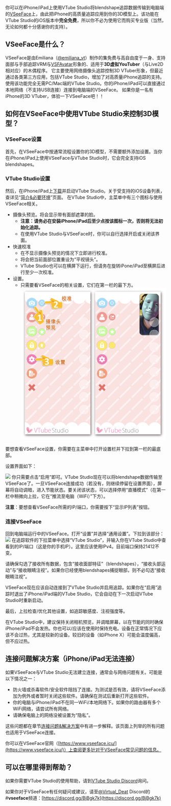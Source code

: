 你可以在iPhone/iPad上使用VTube Studio将blendshape追踪数据传输到电脑端的[VSeeFace](https://www.vseeface.icu/)上，由此把iPhone的高质量追踪应用到你的3D模型上。该功能在VTube Studio的iOS版本中**完全免费**，所以你不必为使用它而购买专业版（当然，无论如何都十分感谢你的支持）。

## VSeeFace是什么？

VSeeFace是由Emiliana（[@emiliana_vt](https://twitter.com/emiliana_vt)）制作的集免费与高自由度于一身、支持面部与手部追踪VRM与[VSFAvatar](https://www.vseeface.icu/#vsfavatar)形象的、适用于**3D虚拟YouTuber**（与Live2D相对应）的木偶程序。
它主要使用网络摄像头追踪控制3D VTuber形象，但最近通过各类第三方应用，包括VTube Studio，增加了对高质量iPhone追踪的支持。
使用该功能完全无需PC/Mac端的VTube Studio。你的iPhone/iPad可以直接通过本地网络（不支持USB连接）连接到电脑端的VSeeFace。
如果你是一名有iPhone的3D VTuber，体验一下VSeeFace吧！！

## 如何在VSeeFace中使用VTube Studio来控制3D模型？

### VSeeFace设置

首先，在VSeeFace中按通常流程设置你的3D模型，不需要额外添加设置。当你在iPhone/iPad上使用VSeeFace与VTube Studio时，它会完全支持iOS blendshapes。

### VTube Studio设置

然后，在iPhone/iPad上[下载](https://github.com/Elegetic/VTubeStudio/wiki/%E7%AE%80%E4%BB%8B-&-%E5%BF%85%E8%A6%81%E7%8E%AF%E5%A2%83)并启动VTube Studio。关于受支持的iOS设备列表，查详见“[简介&必要环境](https://github.com/Elegetic/VTubeStudio/wiki/%E7%AE%80%E4%BB%8B-&-%E5%BF%85%E8%A6%81%E7%8E%AF%E5%A2%83)”页面。
在VTube Studio中，主菜单中有三个图标与使用VSeeFace相关。

* 摄像头预览。将会显示带有面部遮罩的脸。
  * **注意：请务必在安装iPhone/iPad后至少点按该图标一次，否则将无法初始化追踪。**
  * 在使用VTube Studio与VSeeFace时，你可以自行选择开启或关闭该界面。
* 快速校准
  * 在不显示摄像头预览的情况下立即进行校准。
  * 将会把当前面部位置重设为“平视镜头”。
  * VTube Studio也可以在横屏下运行，但请务在旋转iPone/iPad至横屏后进行至少一次校准。
* 设置。
  * 只需要看VSeeFace的相关设置，它们在第一栏的最下方。
![](https://github.com/Elegetic/Photos/blob/main/VTS/vseeface_setup_1_CHN.png)

要想查看VSeeFace设置，你需要在主菜单中打开设置栏并下拉到第一栏的最底部。

设置界面如下：

![](https://raw.githubusercontent.com/wiki/DenchiSoft/VTubeStudio/img/vseeface_setup_2.png)
你只需要点击“启用”即可。VTube Studio现在可以将blendshape数据传输至VSeeFace了。一旦VSeeFace连接成功（若没有，则继续停留在设置界面），屏幕将自动调暗，进入节能状态。要关闭该状态，可以选择停用“直播模式”（在第一栏中稍微向上拉，它在“推流至电脑（WiFi）”下方）。

**注意**：要想查看VSeeFace所需的IP/端口，你需要按下“显示IP列表”按钮。

### 连接VSeeFace

回到电脑端运行中的VSeeFace。打开“设置”并选择“通用设置”。下拉到该部分：
![](https://raw.githubusercontent.com/wiki/DenchiSoft/VTubeStudio/img/vseeface_setup_3.png)
在追踪软件的下拉菜单中选择“VTube Studio”，并输入你在VTube Studio中查看到的IP/端口（这是你的手机IP）。这里应该使用IPv4。目前端口保持21412不变。

请确保勾选了接收所有数据，包含“接收面部特征”（blendshapes），“接收头部运动”与“接收眼睛注视”。如果你已经使用blendshapes捕捉眼部，则不必勾选“接收眼睛注视”。

VSeeFace现在应该自动连接到了VTube Studio并启用追踪。如果你在“启用”追踪时退出了iPhone/iPad端的VTube Studio，它会自动在下一次启动VTube Studio时重新启动。

最后，上拉检查/优化其他设置，如追踪敏感度、注视强度等。

在VTube Studio中，建议保持关闭相机预览，并调暗屏幕，以在节能的同时确保iPhone/iPad不会发热。你也可以/应该在使用时保持充电。设备在正常情况下应该不会过热，尤其是较新的设备。较旧的设备（如iPhone X）可能会温度偏高，但不应过热。

## 连接问题解决方案（iPhone/iPad无法连接）

如果VSeeFace与VTube Studio无法建立连接，通常会与网络问题有关。可能是以下情况之一：

* 防火墙或杀毒软件/安全软件阻挡了连接。为测试是否有效，请将VSeeFace添加为例外或者暂时关闭这些软件。请确保在测试后重新打开这些软件。
* 你的电脑与iPhone/iPad不在同一WiFi/本地网络下。如果你的路由器有多个WiFi网络，请尝试所有网络。
* 请确保电脑上的网络没被设置为“隐私”。

这些问题都在章节[连接问题&解决方案](https://github.com/Elegetic/VTubeStudio/wiki/%E8%BF%9E%E6%8E%A5%E9%97%AE%E9%A2%98&%E8%A7%A3%E5%86%B3%E6%96%B9%E6%A1%88)中有进一步解释。该页面上列举的所有问题也适用于VSeeFace连接。

你可以在VSeeFace官网（[https://www.vseeface.icu/](https://www.vseeface.icu/)）上查阅更多针对于VSeeFace常见问题的信息。

## 可以在哪里得到帮助？
如果你需要VTube Studio的使用帮助，请到[VTube Studio Discord](https://discord.gg/VTubeStudio)询问。

如果你对于VSeeFace有任何疑问或建议，请至[@Virtual_Deat](https://twitter.com/Virtual_Deat) Discord的#**vseeface**频道：[https://discord.gg/BjBgk7k](https://discord.gg/BjBgk7k)